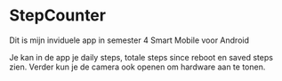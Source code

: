 # StepCounter

Dit is mijn inviduele app in semester 4 Smart Mobile voor Android

Je kan in de app je daily steps, totale steps since reboot en saved steps zien. Verder kun je de camera ook openen om hardware aan te tonen.
